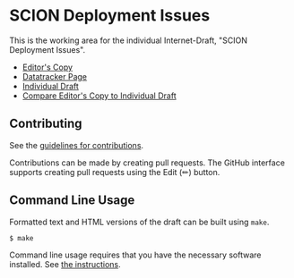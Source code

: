 # SCION Deployment Issues

This is the working area for the individual Internet-Draft, "SCION Deployment Issues".

* [Editor's Copy](https://scionassociation.github.io/scion-deployment_I-D/#go.draft-meynell-panrg-scion-deployment.html)
* [Datatracker Page](https://datatracker.ietf.org/doc/draft-meynell-panrg-scion-deployment)
* [Individual Draft](https://datatracker.ietf.org/doc/html/draft-meynell-panrg-scion-deployment)
* [Compare Editor's Copy to Individual Draft](https://scionassociation.github.io/scion-deployment_I-D/#go.draft-meynell-panrg-scion-deployment.diff)


## Contributing

See the
[guidelines for contributions](https://github.com/scionassociation/scion-deployment_I-D/blob/main/CONTRIBUTING.md).

Contributions can be made by creating pull requests.
The GitHub interface supports creating pull requests using the Edit (✏) button.


## Command Line Usage

Formatted text and HTML versions of the draft can be built using `make`.

```sh
$ make
```

Command line usage requires that you have the necessary software installed.  See
[the instructions](https://github.com/martinthomson/i-d-template/blob/main/doc/SETUP.md).

